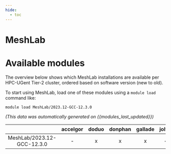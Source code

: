 ```yaml
---
hide:
  - toc
---
```


MeshLab
=======

# Available modules


The overview below shows which MeshLab installations are available per HPC-UGent Tier-2 cluster, ordered based on software version (new to old).

To start using MeshLab, load one of these modules using a `module load` command like:

```shell
module load MeshLab/2023.12-GCC-12.3.0
```

*(This data was automatically generated on {{modules_last_updated}})*  

| |accelgor|doduo|donphan|gallade|joltik|shinx|skitty|
| :---: | :---: | :---: | :---: | :---: | :---: | :---: | :---: |
|MeshLab/2023.12-GCC-12.3.0|-|x|x|x|-|x|x|
